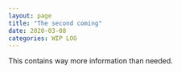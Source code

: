 ```yaml
---
layout: page
title: "The second coming"
date: 2020-03-08
categories: WIP LOG
---
```


This contains way more information than needed.